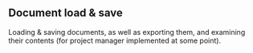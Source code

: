 Document load & save
--------------------

Loading & saving documents, as well as exporting them, and examining their contents
(for project manager implemented at some point).
